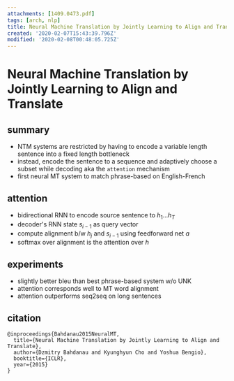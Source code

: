 ```yaml
---
attachments: [1409.0473.pdf]
tags: [arch, nlp]
title: Neural Machine Translation by Jointly Learning to Align and Translate
created: '2020-02-07T15:43:39.796Z'
modified: '2020-02-08T00:48:05.725Z'
---
```


# Neural Machine Translation by Jointly Learning to Align and Translate

## summary
- NTM systems are restricted by having to encode a variable length sentence into a fixed length bottleneck
- instead, encode the sentence to a sequence and adaptively choose a subset while decoding aka the `attention` mechanism 
- first neural MT system to match phrase-based on English-French

## attention
- bidirectional RNN to encode source sentence to $h_1 \ldots h_T$
- decoder's RNN state $s_{i-1}$ as query vector 
- compute alignment b/w $h_j$ and $s_{i-1}$ using feedforward net $a$ 
- softmax over alignment is the attention over $h$

## experiments
- slightly better bleu than best phrase-based system w/o UNK
- attention corresponds well to MT word alignment
- attention outperforms seq2seq on long sentences

## citation

```
@inproceedings{Bahdanau2015NeuralMT,
  title={Neural Machine Translation by Jointly Learning to Align and Translate},
  author={Dzmitry Bahdanau and Kyunghyun Cho and Yoshua Bengio},
  booktitle={ICLR},
  year={2015}
}
```
